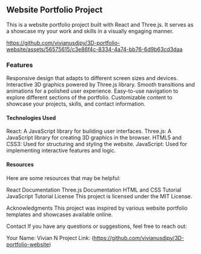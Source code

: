 ## Website Portfolio Project
This is a website portfolio project built with React and Three.js. It serves as a showcase my your work and skills in a visually engaging manner.



https://github.com/vivianusdjpy/3D-portfolio-website/assets/56575615/c3e86f4c-8334-4a74-bb76-6d9b63cd3daa



### Features
Responsive design that adapts to different screen sizes and devices.
Interactive 3D graphics powered by Three.js library.
Smooth transitions and animations for a polished user experience.
Easy-to-use navigation to explore different sections of the portfolio.
Customizable content to showcase your projects, skills, and contact information.

#### Technologies Used
React: A JavaScript library for building user interfaces.
Three.js: A JavaScript library for creating 3D graphics in the browser.
HTML5 and CSS3: Used for structuring and styling the website.
JavaScript: Used for implementing interactive features and logic.

#### Resources
Here are some resources that may be helpful:

React Documentation
Three.js Documentation
HTML and CSS Tutorial
JavaScript Tutorial
License
This project is licensed under the MIT License.

Acknowledgments
This project was inspired by various website portfolio templates and showcases available online.

Contact
If you have any questions or suggestions, feel free to reach out:

Your Name: Vivian N
Project Link: (https://github.com/vivianusdjpy/3D-portfolio-website)
